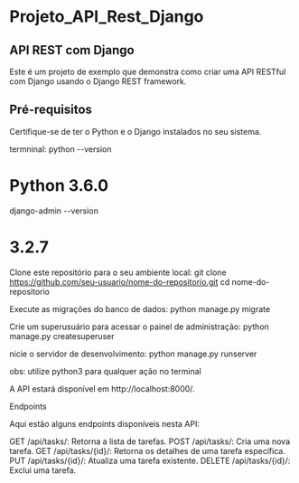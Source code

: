 # Projeto_API_Rest_Django

## API REST com Django

Este é um projeto de exemplo que demonstra como criar uma API RESTful com Django usando o Django REST framework.

## Pré-requisitos

Certifique-se de ter o Python e o Django instalados no seu sistema.

termninal:
python --version
# Python 3.6.0

django-admin --version
# 3.2.7

Clone este repositório para o seu ambiente local:
git clone https://github.com/seu-usuario/nome-do-repositorio.git
cd nome-do-repositorio

Execute as migrações do banco de dados:
python manage.py migrate

Crie um superusuário para acessar o painel de administração:
python manage.py createsuperuser

nicie o servidor de desenvolvimento:
python manage.py runserver

obs: utilize python3 para qualquer ação no terminal 

A API estará disponível em http://localhost:8000/.

Endpoints

Aqui estão alguns endpoints disponíveis nesta API:

GET /api/tasks/: Retorna a lista de tarefas.
POST /api/tasks/: Cria uma nova tarefa.
GET /api/tasks/{id}/: Retorna os detalhes de uma tarefa específica.
PUT /api/tasks/{id}/: Atualiza uma tarefa existente.
DELETE /api/tasks/{id}/: Exclui uma tarefa.





